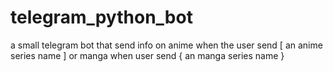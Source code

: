 # telegram_python_bot

a small telegram bot that send info on anime when the user send [ an anime series name ] 
or manga when user send { an manga series name } 
